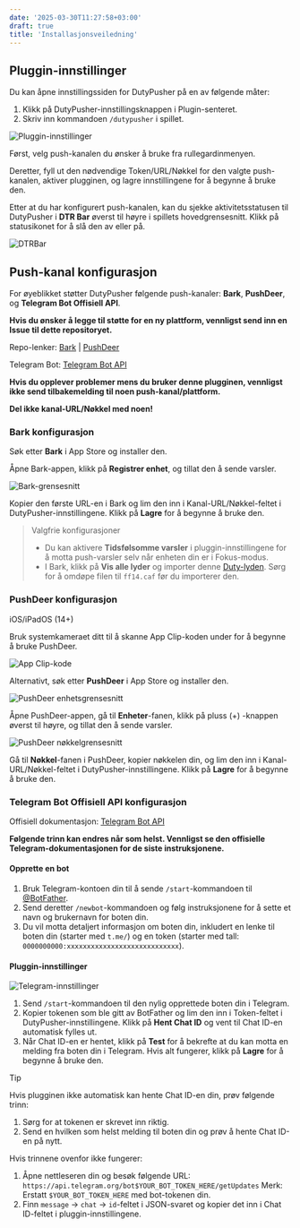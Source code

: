 ```yaml
---
date: '2025-03-30T11:27:58+03:00'
draft: true
title: 'Installasjonsveiledning'
---
```


## Pluggin-innstillinger

Du kan åpne innstillingssiden for DutyPusher på en av følgende måter:

1. Klikk på DutyPusher-innstillingsknappen i Plugin-senteret.
2. Skriv inn kommandoen `/dutypusher` i spillet.

![Pluggin-innstillinger](https://github.com/MorCherlf/FFXIVDutyPusher/blob/master/Resources/img/settings-no.png?raw=true)

Først, velg push-kanalen du ønsker å bruke fra rullegardinmenyen.

Deretter, fyll ut den nødvendige Token/URL/Nøkkel for den valgte push-kanalen, aktiver plugginen, og lagre innstillingene for å begynne å bruke den.

Etter at du har konfigurert push-kanalen, kan du sjekke aktivitetsstatusen til DutyPusher i **DTR Bar** øverst til høyre i spillets hovedgrensesnitt. Klikk på statusikonet for å slå den av eller på.

![DTRBar](https://github.com/MorCherlf/FFXIVDutyPusher/blob/master/Resources/img/dtrbar-no.png?raw=true)

## Push-kanal konfigurasjon

For øyeblikket støtter DutyPusher følgende push-kanaler: **Bark**, **PushDeer**, og **Telegram Bot Offisiell API**.

**Hvis du ønsker å legge til støtte for en ny plattform, vennligst send inn en Issue til dette repositoryet.**

Repo-lenker: [Bark](https://github.com/Finb/Bark) | [PushDeer](https://github.com/easychen/pushdeer)

Telegram Bot: [Telegram Bot API](https://core.telegram.org/bots/api)

**Hvis du opplever problemer mens du bruker denne plugginen, vennligst ikke send tilbakemelding til noen push-kanal/plattform.**

**Del ikke kanal-URL/Nøkkel med noen!**

### Bark konfigurasjon

Søk etter **Bark** i App Store og installer den.

Åpne Bark-appen, klikk på **Registrer enhet**, og tillat den å sende varsler.

![Bark-grensesnitt](https://github.com/MorCherlf/FFXIVDutyPusher/blob/master/Resources/img/bark-en.jpg?raw=true)

Kopier den første URL-en i Bark og lim den inn i Kanal-URL/Nøkkel-feltet i DutyPusher-innstillingene. Klikk på **Lagre** for å begynne å bruke den.

> Valgfrie konfigurasjoner
>
> - Du kan aktivere **Tidsfølsomme varsler** i pluggin-innstillingene for å motta push-varsler selv når enheten din er i Fokus-modus.
> - I Bark, klikk på **Vis alle lyder** og importer denne [Duty-lyden](https://github.com/MorCherlf/FFXIVDutyPusher/raw/master/Resources/ff14.caf). Sørg for å omdøpe filen til `ff14.caf` før du importerer den.

### PushDeer konfigurasjon

iOS/iPadOS (14+)

Bruk systemkameraet ditt til å skanne App Clip-koden under for å begynne å bruke PushDeer.

![App Clip-kode](https://github.com/easychen/pushdeer/raw/main/doc/image/clipcode.png)

Alternativt, søk etter **PushDeer** i App Store og installer den.

![PushDeer enhetsgrensesnitt](https://github.com/MorCherlf/FFXIVDutyPusher/blob/master/Resources/img/pushdeer-device-en.png?raw=true)

Åpne PushDeer-appen, gå til **Enheter**-fanen, klikk på pluss (+) -knappen øverst til høyre, og tillat den å sende varsler.

![PushDeer nøkkelgrensesnitt](https://github.com/MorCherlf/FFXIVDutyPusher/blob/master/Resources/img/pushdeer-key-en.jpg?raw=true)

Gå til **Nøkkel**-fanen i PushDeer, kopier nøkkelen din, og lim den inn i Kanal-URL/Nøkkel-feltet i DutyPusher-innstillingene. Klikk på **Lagre** for å begynne å bruke den.

### Telegram Bot Offisiell API konfigurasjon

Offisiell dokumentasjon: [Telegram Bot API](https://core.telegram.org/bots#how-do-i-create-a-bot)

**Følgende trinn kan endres når som helst. Vennligst se den offisielle Telegram-dokumentasjonen for de siste instruksjonene.**

#### Opprette en bot

1. Bruk Telegram-kontoen din til å sende `/start`-kommandoen til [@BotFather](https://t.me/botfather).
2. Send deretter `/newbot`-kommandoen og følg instruksjonene for å sette et navn og brukernavn for boten din.
3. Du vil motta detaljert informasjon om boten din, inkludert en lenke til boten din (starter med `t.me/`) og en token (starter med tall: `0000000000:xxxxxxxxxxxxxxxxxxxxxxxxxxxx`).

#### Pluggin-innstillinger

![Telegram-innstillinger](https://github.com/MorCherlf/FFXIVDutyPusher/blob/master/Resources/img/settings-no-telegram.png?raw=true)

1. Send `/start`-kommandoen til den nylig opprettede boten din i Telegram.
2. Kopier tokenen som ble gitt av BotFather og lim den inn i Token-feltet i DutyPusher-innstillingene. Klikk på **Hent Chat ID** og vent til Chat ID-en automatisk fylles ut.
3. Når Chat ID-en er hentet, klikk på **Test** for å bekrefte at du kan motta en melding fra boten din i Telegram. Hvis alt fungerer, klikk på **Lagre** for å begynne å bruke den.

> [!TIP]
>
> Hvis plugginen ikke automatisk kan hente Chat ID-en din, prøv følgende trinn:
>
> 1. Sørg for at tokenen er skrevet inn riktig.
> 2. Send en hvilken som helst melding til boten din og prøv å hente Chat ID-en på nytt.
>
> Hvis trinnene ovenfor ikke fungerer:
>
> 1. Åpne nettleseren din og besøk følgende URL:
>    `https://api.telegram.org/bot$YOUR_BOT_TOKEN_HERE/getUpdates`
>    Merk: Erstatt `$YOUR_BOT_TOKEN_HERE` med bot-tokenen din.
> 2. Finn `message` -> `chat` -> `id`-feltet i JSON-svaret og kopier det inn i Chat ID-feltet i pluggin-innstillingene.